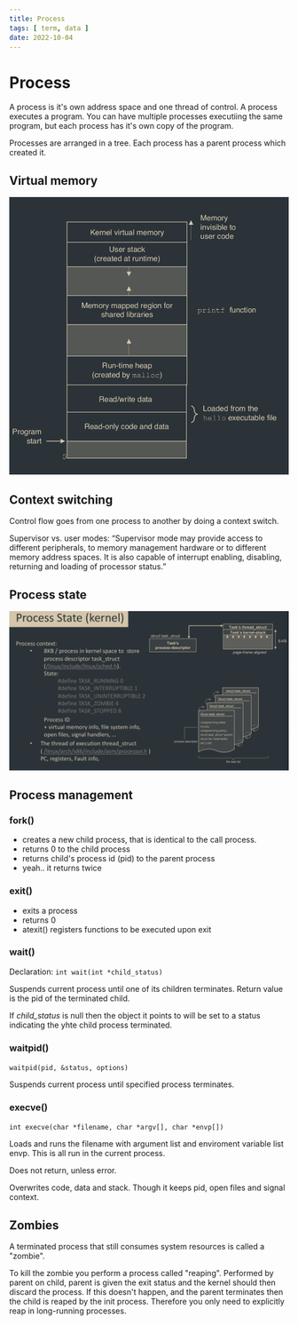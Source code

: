 ```yaml
---
title: Process
tags: [ term, data ]
date: 2022-10-04
---
```


# Process
A process is it's own address space and one thread of control. A process executes a program. You can have multiple processes executiing the same program, but each process has it's own copy of the program.

Processes are arranged in a tree. Each process has a parent process which created it.

## Virtual memory
![](img/pasted_img_20221004083315.png)

## Context switching
Control flow goes from one process to another by doing a context switch.

Supervisor vs. user modes: “Supervisor mode may provide access to different peripherals, to memory management hardware or to different memory address spaces. It is also capable of interrupt enabling, disabling, returning and loading of processor status.”

## Process state
![](img/pasted_img_20221004083816.png)

## Process management
### fork()
- creates a new child process, that is identical to the call process.
- returns 0 to the child process
- returns child's process id (pid) to the parent process
- yeah.. it returns twice

### exit()
- exits a process
- returns 0
- atexit() registers functions to be executed upon exit

### wait()
Declaration: `int wait(int *child_status)`

Suspends current process until one of its children terminates. Return value is the pid of the terminated child.

If *child_status* is null then the object it points to will be set to a status indicating the yhte child process terminated.

### waitpid()
`waitpid(pid, &status, options)`

Suspends current process until specified process terminates.

### execve()
`int execve(char *filename, char *argv[], char *envp[])`

Loads and runs the filename with argument list and enviroment variable list envp. This is all run in the current process.

Does not return, unless error.

Overwrites code, data and stack. Though it keeps pid, open files and signal context.

## Zombies
A terminated process that still consumes system resources is called a "zombie".

To kill the zombie you perform a process called "reaping". Performed by parent on child, parent is given the exit status and the kernel should then discard the process. If this doesn't happen, and the parent terminates then the child is reaped by the init process. Therefore you only need to explicitly reap in long-running processes.


